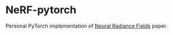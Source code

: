 # NeRF-pytorch

Personal PyTorch implementation of [Neural Radiance Fields](https://arxiv.org/pdf/2003.08934.pdf) paper.


   